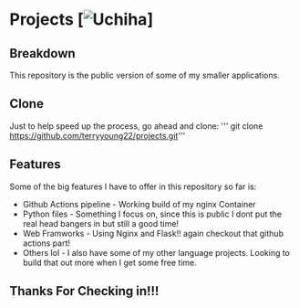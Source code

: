 # Projects [![Uchiha](https://www.google.com/url?sa=i&url=https%3A%2F%2Fcutewallpaper.org%2F21%2Fuchiha-symbol%2Fview-page-21.html&psig=AOvVaw2ZpiAY2gOIr_pK5rTsO_Qd&ust=1587243300455000&source=images&cd=vfe&ved=0CAIQjRxqFwoTCPjEqZ-s8OgCFQAAAAAdAAAAABAD)]

## Breakdown
This repository is the public version of some of my smaller applications.

## Clone
Just to help speed up the process, go ahead and clone:
''' git clone https://github.com/terryyoung22/projects.git'''

## Features
Some of the big features I have to offer in this repository so far is:

* Github Actions pipeline - Working build of my nginx Container
* Python files - Something I focus on, since this is public I dont put the real head bangers in but still a good time!
* Web Framworks - Using Nginx and Flask!! again checkout that github actions part!
* Others lol - I also have some of my other language projects. Looking to build that out more when I get some free time.




## Thanks For Checking in!!! 